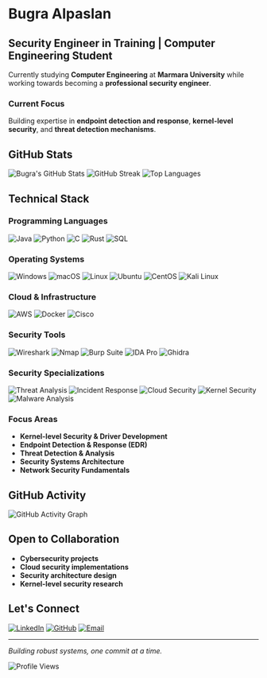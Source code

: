 # Bugra Alpaslan
## Security Engineer in Training | Computer Engineering Student

Currently studying **Computer Engineering** at **Marmara University** while working towards becoming a **professional security engineer**.

### Current Focus
Building expertise in **endpoint detection and response**, **kernel-level security**, and **threat detection mechanisms**.

## GitHub Stats
![Bugra's GitHub Stats](https://github-readme-stats.vercel.app/api?username=BugraAlpaslan&show_icons=true&theme=dark&count_private=true)   ![GitHub Streak](https://github-readme-streak-stats.herokuapp.com/?user=BugraAlpaslan&theme=dark)
![Top Languages](https://github-readme-stats.vercel.app/api/top-langs/?username=BugraAlpaslan&layout=compac&theme=dark)

  

## Technical Stack
### **Programming Languages**
![Java](https://img.shields.io/badge/Java-ED8B00?style=flat&logo=java&logoColor=white)
![Python](https://img.shields.io/badge/Python-3776AB?style=flat&logo=python&logoColor=white)
![C](https://img.shields.io/badge/C-00599C?style=flat&logo=c&logoColor=white)
![Rust](https://img.shields.io/badge/Rust-000000?style=flat&logo=rust&logoColor=white)
![SQL](https://img.shields.io/badge/SQL-336791?style=flat&logo=postgresql&logoColor=white)

### **Operating Systems**
![Windows](https://img.shields.io/badge/Windows-0078D6?style=flat&logo=windows&logoColor=white)
![macOS](https://img.shields.io/badge/macOS-000000?style=flat&logo=apple&logoColor=white&labelColor=000000&color=white&fontFamily=SF%20Pro%20Text&fontWeight=bold)
![Linux](https://img.shields.io/badge/Linux-FCC624?style=flat&logo=linux&logoColor=black)
![Ubuntu](https://img.shields.io/badge/Ubuntu-E95420?style=flat&logo=ubuntu&logoColor=white)
![CentOS](https://img.shields.io/badge/CentOS-262577?style=flat&logo=centos&logoColor=white)
![Kali Linux](https://img.shields.io/badge/Kali_Linux-557C94?style=flat&logo=kali-linux&logoColor=white)

### **Cloud & Infrastructure**
![AWS](https://img.shields.io/badge/AWS-232F3E?style=flat&logo=amazon-aws&logoColor=white)
![Docker](https://img.shields.io/badge/Docker-2496ED?style=flat&logo=docker&logoColor=white)
![Cisco](https://img.shields.io/badge/Cisco-1BA0D7?style=flat&logo=cisco&logoColor=white)

### **Security Tools**
![Wireshark](https://img.shields.io/badge/Wireshark-1679A7?style=flat&logo=wireshark&logoColor=white)
![Nmap](https://img.shields.io/badge/Nmap-4682B4?style=flat&logo=nmap&logoColor=white)
![Burp Suite](https://img.shields.io/badge/Burp%20Suite-FF6633?style=flat&logo=burpsuite&logoColor=white)
![IDA Pro](https://img.shields.io/badge/IDA_Pro-FF4444?style=flat&logoColor=white)
![Ghidra](https://img.shields.io/badge/Ghidra-4CAF50?style=flat&logo=ghidra&logoColor=white)

### **Security Specializations**
![Threat Analysis](https://img.shields.io/badge/Threat-Analysis-orange?style=flat&logoColor=white)
![Incident Response](https://img.shields.io/badge/Incident-Response-yellow?style=flat&logoColor=black)
![Cloud Security](https://img.shields.io/badge/Cloud-Security-blue?style=flat&logoColor=white)
![Kernel Security](https://img.shields.io/badge/Kernel-Security-red?style=flat&logoColor=white)
![Malware Analysis](https://img.shields.io/badge/Malware-Analysis-purple?style=flat&logoColor=white)

### **Focus Areas**
- **Kernel-level Security & Driver Development**
- **Endpoint Detection & Response (EDR)**
- **Threat Detection & Analysis**
- **Security Systems Architecture**
- **Network Security Fundamentals**

## GitHub Activity
![GitHub Activity Graph](https://github-readme-activity-graph.vercel.app/graph?username=BugraAlpaslan&theme=github-compact)

## Open to Collaboration
- **Cybersecurity projects**
- **Cloud security implementations**
- **Security architecture design**
- **Kernel-level security research**

## Let's Connect
[![LinkedIn](https://img.shields.io/badge/LinkedIn-0077B5?style=flat&logo=linkedin&logoColor=white)](https://www.linkedin.com/in/bugraalpaslan/)
[![GitHub](https://img.shields.io/badge/GitHub-100000?style=flat&logo=github&logoColor=white)](https://github.com/BugraAlpaslan)
[![Email](https://img.shields.io/badge/Email-D14836?style=flat&logo=gmail&logoColor=white)](mailto:alpaslanbugra0@gmail.com)

---
*Building robust systems, one commit at a time.* 

![Profile Views](https://komarev.com/ghpvc/?username=BugraAlpaslan&color=blue)
